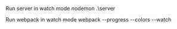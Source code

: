 
Run server in watch mode
nodemon .\server

Run webpack in watch mode
webpack --progress --colors --watch